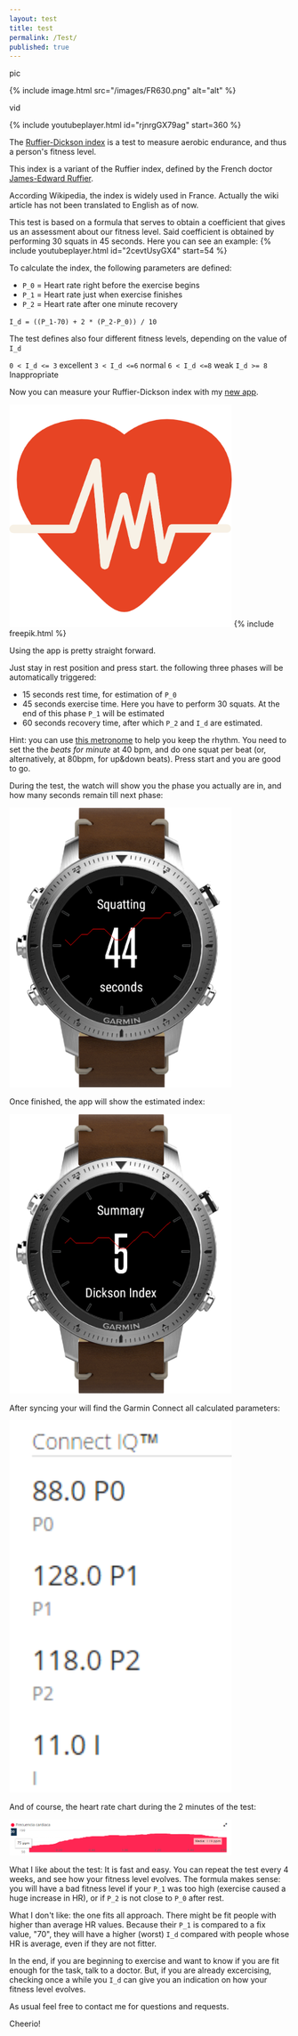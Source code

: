 ```yaml
---
layout: test
title: test
permalink: /Test/
published: true
---
```


pic

{% include image.html src="/images/FR630.png" alt="alt" %}


vid

{% include youtubeplayer.html id="rjnrgGX79ag" start=360 %}

The [Ruffier-Dickson index](https://es.wikipedia.org/wiki/Test_de_Ruffier#Variante:_.C3.8Dndice_de_Ruffier-Dickson) is a test to measure aerobic endurance, and thus a person's fitness level.

This index is a variant of the Ruffier index, defined by the French doctor [James-Edward Ruffier](https://fr.wikipedia.org/wiki/James-Edward_Ruffier).

According Wikipedia, the index is widely used in France. Actually the wiki article has not been translated to English as of now. 

This test is based on a formula that serves to obtain a coefficient that gives us an assessment about our fitness level. Said coefficient is obtained by performing 30 squats in 45 seconds. Here you can see an example:
{% include youtubeplayer.html id="2cevtUsyGX4" start=54 %}

To calculate the index, the following parameters are defined:


- ` P_0 ` = Heart rate right before the exercise begins 
- ` P_1 ` = Heart rate just when exercise finishes 
- ` P_2 ` = Heart rate after one minute recovery 

` I_d = ((P_1-70) + 2 * (P_2-P_0)) / 10 `

The test defines also four different fitness levels, depending on the value of `I_d`

`0 < I_d <= 3` excellent 
`3 < I_d <=6` normal 
`6 < I_d <=8` weak 
`I_d >= 8` Inappropriate 

Now you can measure your Ruffier-Dickson index with my [new app](https://apps.garmin.com/es-ES/apps/3448594e-c17a-4c78-8ccf-5ec0cb2d10be). 

<img src="/images/cardiogram_512.png" width="400">
{% include freepik.html %}


Using the app is pretty straight forward. 

Just stay in rest position and press start. the following three phases will be automatically triggered:


- 15 seconds rest time, for estimation of `P_0`
- 45 seconds exercise time. Here you have to perform 30 squats. At the end of this phase `P_1` will be estimated
- 60 seconds recovery time, after which `P_2` and `I_d` are estimated. 

Hint: you can use [this metronome](http://a.bestmetronome.com/) to help you keep the rhythm. You need to set the the *beats for minute* at 40 bpm, and do one squat per beat (or, alternatively, at 80bpm, for up&down beats). Press start and you are good to go. 

During the test, the watch will show you the phase you actually are in, and how many seconds remain till next phase:

<img src="/images/2017-02-13_04h16_30.png" width="400">


Once finished, the app will show the estimated index:

<img src="/images/2017-02-13_04h18_19.png" width="400">


After syncing your will find the Garmin Connect all calculated parameters:

<img src="/images/2017-02-13_04h57_02.png" width="400">


And of course, the heart rate chart during the 2 minutes of the test:

<img src="/images/2017-02-13_04h56_53.png" width="400">


What I like about the test: It is fast and easy. You can repeat the test every 4 weeks, and see how your fitness level evolves. 
The formula makes sense: you will have a bad fitness level if your `P_1` was too high (exercise caused a huge increase in HR), or if `P_2` is not close to `P_0` after rest. 

What I don't like: the one fits all approach. There might be fit people with higher than average HR values. Because their `P_1` is compared to a fix value, "70", they will have a higher (worst) `I_d` compared with people whose HR is average, even if they are not fitter. 

In the end, if you are beginning to exercise and want to know if you are fit enough for the task, talk to a doctor. 
But, if you are already excercising, checking once a while you `I_d` can give you an indication on how your fitness level evolves. 

As usual feel free to contact me for questions and requests. 

Cheerio!

